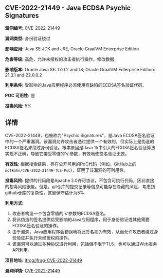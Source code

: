## CVE-2022-21449 - Java ECDSA Psychic Signatures

**漏洞编号:** CVE-2022-21449

**漏洞类型:** 身份验证绕过

**影响应用:** Java SE JDK and JRE, Oracle GraalVM Enterprise Edition

**危害等级:** 高危，允许未授权的攻击者执行操作，修改数据

**影响版本:** Oracle Java SE: 17.0.2 and 18; Oracle GraalVM Enterprise Edition: 21.3.1 and 22.0.0.2

**利用条件:** 受影响的Java应用程序必须使用有缺陷的ECDSA签名验证代码。

**POC 可用性:** 是

**投毒风险:** 5%

## 详情

CVE-2022-21449，也被称为"Psychic Signatures"，是Java ECDSA签名验证中的一个严重漏洞。该漏洞允许攻击者通过提供一个有效的，但实际上是伪造的ECDSA签名来绕过身份验证。根本原因是Java 15中引入的ECDSA签名验证算法实现不正确，导致它接受零值的's'参数，有效地使签名验证无效。

**有效性:** 根据搜索结果，存在公开可用的PoC代码（例如，GitHub上的`notkmhn/CVE-2022-21449-TLS-PoC`），证明了该漏洞的可利用性。

**投毒风险:** 提供的代码段是Apache 2.0许可协议，不包含可执行代码，因此直接的投毒风险很低。但是，git仓库的提交记录等信息可能存在隐藏的风险，考虑到github仓库的复杂性，这里保守估计为5%.

**利用方式:**
1.  攻击者构造一个包含零值的's'参数的ECDSA签名。
2.  将此伪造的签名提供给受影响的Java应用程序，用于身份验证或其他需要ECDSA签名验证的操作。
3.  由于漏洞，Java应用程序会错误地将此签名视为有效，从而允许攻击者绕过身份验证并执行未经授权的操作。
4.  该漏洞可以通过多种协议进行利用，包括但不限于TLS，也可以通过Web服务API利用。

**项目地址:** [jfrog/jfrog-CVE-2022-21449](https://github.com/jfrog/jfrog-CVE-2022-21449)

**漏洞详情:** [CVE-2022-21449](https://nvd.nist.gov/vuln/detail/CVE-2022-21449)